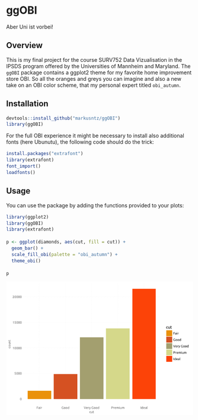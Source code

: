 ggOBI
================

Aber Uni ist vorbei!

Overview
--------

This is my final project for the course SURV752 Data Vizualisation in the IPSDS program offered by the Universities of Mannheim and Maryland. The `ggOBI` package contains a ggplot2 theme for my favorite home improvement store OBI. So all the oranges and greys you can imagine and also a new take on an OBI color scheme, that my personal expert titled `obi_autumn`.

Installation
------------

``` r
devtools::install_github("markusntz/ggOBI")
library(ggOBI)
```

For the full OBI experience it might be necessary to install also additional fonts (here Ubunutu), the following code should do the trick:

``` r
install.packages("extrafont")
library(extrafont)
font_import()
loadfonts()
```

Usage
-----

You can use the package by adding the functions provided to your plots:

``` r
library(ggplot2)
library(ggOBI) 
library(extrafont)

p <- ggplot(diamonds, aes(cut, fill = cut)) + 
  geom_bar() + 
  scale_fill_obi(palette = "obi_autumn") + 
  theme_obi()

p 
```

![](Readme_files/figure-markdown_github/example-1.png)
